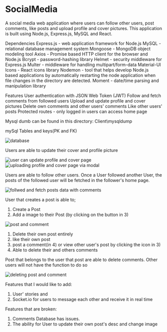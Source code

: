 # SocialMedia

A social media web application where users can follow other users, post comments, like posts and upload profile and cover pictures. This application is built using Node.js, Express.js, MySQL and React.

Dependencies
Express.js - web application framework for Node.js
MySQL - relational database management system
Mongoose - MongoDB object modeling tool
Axios - Promise based HTTP client for the browser and Node.js
Bcrypt - password-hashing library
Helmet - security middleware for Express.js
Multer - middleware for handling multipart/form-data
Material-UI Icons - React icons library
Nodemon - tool that helps develop Node.js based applications by automatically restarting the node application when file changes in the directory are detected.
Moment - date/time parsing and manipulation library

Features
User authentication with JSON Web Token (JWT)
Follow and fetch comments from followed users
Upload and update profile and cover pictures
Delete own comments and other users' comments
Like other users' posts
Protected routes - only logged in users can access home page

Mysql dumb can be found in this directory:
Client\mysqldump

mySql Tables and keys(PK and FK)

![database](https://user-images.githubusercontent.com/115027854/224471893-5807364a-c7c8-4137-9614-075de2fb6112.png)


Users are able to update their cover and profile picture


![user can update profile and cover page](https://user-images.githubusercontent.com/115027854/224472766-7827a2da-699a-4cd4-a8cf-ea59ac0ece50.png)
![uploading profile and cover page via modal](https://user-images.githubusercontent.com/115027854/224473140-a2ad3176-548e-463b-9c78-a384b8b89b1f.png)


Users are able to follow other users.
Once a User followed another User, the posts of the followed user will be fetched in the follower's home page.


![follwed and fetch posts data with comments](https://user-images.githubusercontent.com/115027854/224472786-f82438ff-f236-4bed-b87d-44cf787a2cd6.png)


User that creates a post is able to;
1) Create a Post
2) Add a image to their Post (by clicking on the button in 3)


![post and comment](https://user-images.githubusercontent.com/115027854/224472828-072443bb-d346-4074-89d9-11af31ebc0af.png)


1) Delete their own post entirely
2) like their own post
3) post a comment(in 4) or view other user's post by clicking the icon in 3)
4) Able to delete their and others comments

Post that belongs to the user that post are able to delete comments. Other users will not have the function to do so


![deleting post and comment](https://user-images.githubusercontent.com/115027854/224472865-6d2cb161-5b2c-42d1-8ee7-8ec6bcc21333.png)


Features that I would like to add:

1) User' stories and
2) Socket.io for users to message each other and receive it in real time

Features that are broken:

1) Comments Database has issues.
2) The ability for User to update their own post's desc and change image
